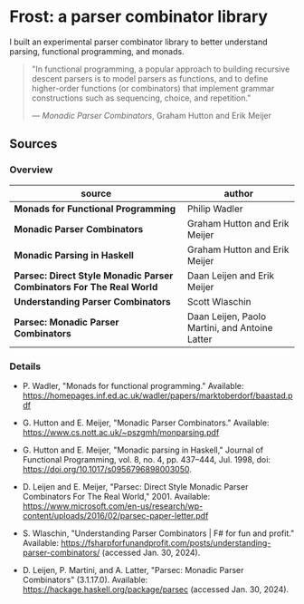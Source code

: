 # Frost: a parser combinator library

I built an experimental parser combinator library to better understand parsing, 
functional programming, and monads.

> "In functional programming, a popular approach to building recursive descent parsers
>  is to model parsers as functions, and to define higher-order functions (or combinators) 
>  that implement grammar constructions such as sequencing, choice, and repetition."
>
>  — *Monadic Parser Combinators*, Graham Hutton and Erik Meijer

## Sources

### Overview

| source                                                                 | author                                         |
|----------------------------------------------------------------------- | ---------------------------------------------- |
| **Monads for Functional Programming**                                  | Philip Wadler                                  |
| **Monadic Parser Combinators**                                         | Graham Hutton and Erik Meijer                  |
| **Monadic Parsing in Haskell**                                         | Graham Hutton and Erik Meijer                  |
| **Parsec: Direct Style Monadic Parser Combinators For The Real World** | Daan Leijen and Erik Meijer                    |
| **Understanding Parser Combinators**                                   | Scott Wlaschin                                 |
| **Parsec: Monadic Parser Combinators**                                 | Daan Leijen, Paolo Martini, and Antoine Latter |

### Details

- P. Wadler, "Monads for functional programming." Available: https://homepages.inf.ed.ac.uk/wadler/papers/marktoberdorf/baastad.pdf

- G. Hutton and E. Meijer, "Monadic Parser Combinators." Available: https://www.cs.nott.ac.uk/~pszgmh/monparsing.pdf

- G. Hutton and E. Meijer, "Monadic parsing in Haskell," Journal of Functional Programming,
  vol. 8, no. 4, pp. 437–444, Jul. 1998, doi: https://doi.org/10.1017/s0956796898003050.

- D. Leijen and E. Meijer, "Parsec: Direct Style Monadic Parser Combinators For The Real World," 2001.
  Available: https://www.microsoft.com/en-us/research/wp-content/uploads/2016/02/parsec-paper-letter.pdf

- S. Wlaschin, "Understanding Parser Combinators | F# for fun and profit."
  Available: https://fsharpforfunandprofit.com/posts/understanding-parser-combinators/ (accessed Jan. 30, 2024).

- D. Leijen, P. Martini, and A. Latter, "Parsec: Monadic Parser Combinators" (3.1.17.0).
  Available: https://hackage.haskell.org/package/parsec (accessed Jan. 30, 2024).

